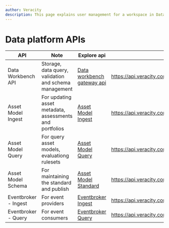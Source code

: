```yaml
---
author: Veracity
description: This page explains user management for a workspace in Data Workbench.
---
```


# Data platform APIs

|API| Note|Explore api|Base url|
|--|--|--|--|
| Data Workbench API | Storage, data query, validation and schema management |[Data workbench gateway api ](https://developer.veracity.com/docs/section/api-explorer/76904bcb-1aaf-4a2f-8512-3af36fdadb2f/developerportal/dataworkbenchv2-swagger.json)|https://api.veracity.com/veracity/dw/gateway/api/v2|
| Asset Model Ingest |For updating asset metadata, assessments and portfolios| [Asset Model Ingest](https://developer.veracity.com/docs/section/api-explorer/76904bcb-1aaf-4a2f-8512-3af36fdadb2f/developerportal/DataFabric-MMS-Ingest-API-swagger.json)|https://api.veracity.com/veracity/mms/ingest|
|Asset Model Query| For query asset models, evaluationg rulesets | [Asset Model Query](https://developer.veracity.com/docs/section/api-explorer/76904bcb-1aaf-4a2f-8512-3af36fdadb2f/developerportal/DataFabric-MMS-Query-API-swagger.json)|https://api.veracity.com/veracity/mms/query|
|Asset Model Schema|For maintaining the standard and publish|[Asset Model Standard](https://developer.veracity.com/docs/section/api-explorer/76904bcb-1aaf-4a2f-8512-3af36fdadb2f/developerportal/DataFabric-MMS-Schema-API-swagger.json)|https://api.veracity.com/veracity/mms/schema|
|Eventbroker - Ingest|For event providers|[Eventbroker Ingest](https://developer.veracity.com/docs/section/api-explorer/76904bcb-1aaf-4a2f-8512-3af36fdadb2f/developerportal/DataFabric-IoTEventBrokerIngestAPI-swagger.json)|https://api.veracity.com/veracity/ioteventbrokeringest|
|Eventbroker - Query|For event consumers|[Eventbroker Query](https://developer.veracity.com/docs/section/api-explorer/76904bcb-1aaf-4a2f-8512-3af36fdadb2f/developerportal/DataFabric-IoTEventBrokerQueryAPI-swagger.json)|https://api.veracity.com/veracity/ioteventbrokerquery|

